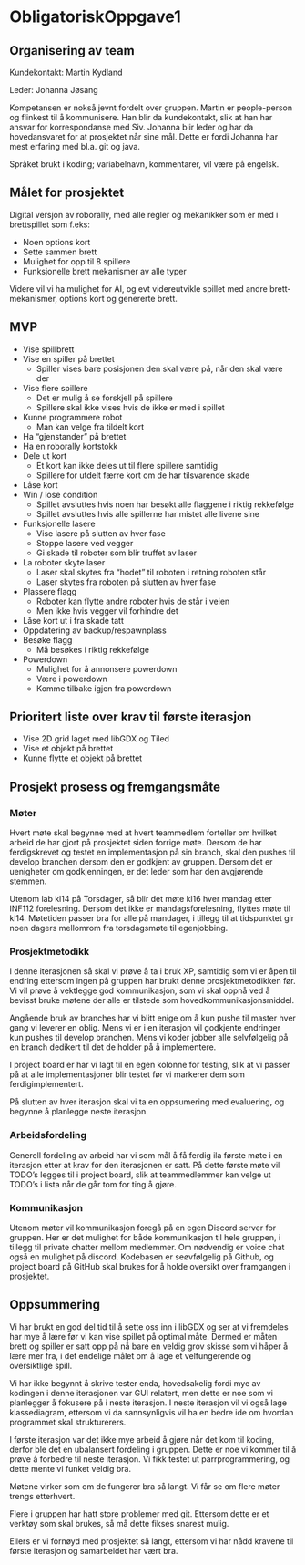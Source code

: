 # ObligatoriskOppgave1 #

## Organisering av team ##

Kundekontakt: Martin Kydland

Leder: Johanna Jøsang

Kompetansen er nokså jevnt fordelt over gruppen. Martin er people-person og flinkest til å kommunisere. Han blir da kundekontakt, slik at han har ansvar for korrespondanse med Siv. Johanna blir leder og har da hovedansvaret for at prosjektet når sine mål. Dette er fordi Johanna har mest erfaring med bl.a. git og java.

Språket brukt i koding; variabelnavn, kommentarer, vil være på engelsk.


## Målet for prosjektet ##

Digital versjon av roborally, med alle regler og mekanikker som er med i brettspillet som f.eks:

* Noen options kort
* Sette sammen brett
* Mulighet for opp til 8 spillere
* Funksjonelle brett mekanismer av alle typer

Videre vil vi ha mulighet for AI, og evt videreutvikle spillet med andre brett-mekanismer, options kort og genererte brett.

## MVP ##

* Vise spillbrett
* Vise en spiller på brettet
  * Spiller vises bare posisjonen den skal være på, når den skal være der
* Vise flere spillere
  * Det er mulig å se forskjell på spillere
  * Spillere skal ikke vises hvis de ikke er med i spillet
* Kunne programmere robot
  * Man kan velge fra tildelt kort
* Ha “gjenstander” på brettet
* Ha en roborally kortstokk
* Dele ut kort
  * Et kort kan ikke deles ut til flere spillere samtidig
  * Spillere for utdelt færre kort om de har tilsvarende skade
* Låse kort
* Win / lose condition
  * Spillet avsluttes hvis noen har besøkt alle flaggene i riktig rekkefølge
  * Spillet avsluttes hvis alle spillerne har mistet alle livene sine
* Funksjonelle lasere
  * Vise lasere på slutten av hver fase
  * Stoppe lasere ved vegger
  * Gi skade til roboter som blir truffet av laser
* La roboter skyte laser
  * Laser skal skytes fra “hodet” til roboten i retning roboten står
  * Laser skytes fra roboten på slutten av hver fase
* Plassere flagg
  * Roboter kan flytte andre roboter hvis de står i veien
  * Men ikke hvis vegger vil forhindre det
* Låse kort ut i fra skade tatt
* Oppdatering av backup/respawnplass
* Besøke flagg
  * Må besøkes i riktig rekkefølge
* Powerdown
  * Mulighet for å annonsere powerdown
  * Være i powerdown
  * Komme tilbake igjen fra powerdown

## Prioritert liste over krav til første iterasjon ##

* Vise 2D grid laget med libGDX og Tiled
* Vise et objekt på brettet
* Kunne flytte et objekt på brettet

## Prosjekt prosess og fremgangsmåte ##

### Møter ###

Hvert møte skal begynne med at hvert teammedlem forteller om hvilket arbeid de har gjort på prosjektet siden forrige møte. Dersom de har ferdigskrevet og testet en implementasjon på sin branch, skal den pushes til develop branchen dersom den er godkjent av gruppen. Dersom det er uenigheter om godkjenningen, er det leder som har den avgjørende stemmen.

Utenom lab kl14 på Torsdager, så blir det møte kl16 hver mandag etter INF112 forelesning. Dersom det ikke er mandagsforelesning, flyttes møte til kl14. Møtetiden passer bra for alle på mandager, i tillegg til at tidspunktet gir noen dagers mellomrom fra torsdagsmøte til egenjobbing.

### Prosjektmetodikk ### 

I denne iterasjonen så skal vi prøve å ta i bruk XP, samtidig som vi er åpen til endring ettersom ingen på gruppen har brukt denne prosjektmetodikken før. Vi vil prøve å vektlegge god kommunikasjon, som vi skal oppnå ved å bevisst bruke møtene der alle er tilstede som hovedkommunikasjonsmiddel.

Angående bruk av branches har vi blitt enige om å kun pushe til master hver gang vi leverer en oblig. Mens vi er i en iterasjon vil godkjente endringer kun pushes til develop branchen. Mens vi koder jobber alle selvfølgelig  på en branch dedikert til det de holder på å implementere.

I project board er har vi lagt til en egen kolonne for testing, slik at vi passer på at alle implementasjoner blir testet før vi markerer dem som ferdigimplementert.

På slutten av hver iterasjon skal vi ta en oppsumering med evaluering, og begynne å planlegge neste iterasjon.



### Arbeidsfordeling ###

Generell fordeling av arbeid har vi som mål å få ferdig ila første møte i en iterasjon etter at krav for den iterasjonen er satt. På dette første møte vil TODO’s legges til i project board, slik at teammedlemmer kan velge ut TODO’s i lista når de går tom for ting å gjøre.

### Kommunikasjon ###

Utenom møter vil kommunikasjon foregå på en egen Discord server for gruppen. Her er det mulighet for både kommunikasjon til hele gruppen, i tillegg til private chatter mellom medlemmer. Om nødvendig er voice chat også en mulighet på discord. Kodebasen er seøvfølgelig på Github, og project board på GitHub skal brukes for å holde oversikt over framgangen i prosjektet.

## Oppsummering ## 

Vi har brukt en god del tid til å sette oss inn i libGDX og ser at vi fremdeles har mye å lære før vi kan vise spillet på optimal måte. Dermed er måten brett og spiller er satt opp på nå bare en veldig grov skisse som vi håper å lære mer fra, i det endelige målet om å lage et velfungerende og oversiktlige spill.

Vi har ikke begynnt å skrive tester enda, hovedsakelig fordi mye av kodingen i denne iterasjonen var GUI relatert, men dette er noe som vi planlegger å fokusere på i neste iterasjon. I neste iterasjon vil vi også lage klassediagram, ettersom vi da sannsynligvis vil ha en bedre ide om hvordan programmet skal strukturerers.

I første iterasjon var det ikke mye arbeid å gjøre når det kom til koding, derfor ble det en ubalansert fordeling i gruppen. Dette er noe vi kommer til å prøve å forbedre til neste iterasjon. Vi fikk testet ut parrprogrammering, og dette mente vi funket veldig bra.

Møtene virker som om de fungerer bra så langt. Vi får se om flere møter trengs etterhvert. 

Flere i gruppen har hatt store problemer med git. Ettersom dette er et verktøy som skal brukes, så må dette fikses snarest mulig. 

Ellers er vi fornøyd med prosjektet så langt, ettersom vi har nådd kravene til første iterasjon og samarbeidet har vært bra.
